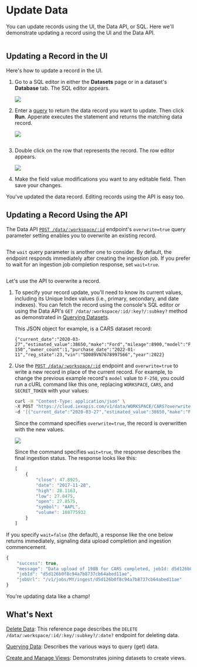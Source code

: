 # Update Data

You can update records using the UI, the Data API, or SQL. Here we'll demonstrate updating a record using the UI and the Data API. 

``` {note} Since index properties are immutable, you can't update any of a record's index property values. You can however delete such a record and add a new record with the index property value you want.
```

## Updating a Record in the UI

Here's how to update a record in the UI. 

1. Go to a SQL editor in either the **Datasets** page or in a dataset's **Database** tab. The SQL editor appears.

    ![](./updating-a-data-record/database-page.png)

1. Enter a [query](./querying-data.md) to return the data record you want to update. Then click **Run**. Apperate executes the statement and returns the matching data record.

    ![](./updating-a-data-record/select-a-car.png)

    ``` {important} WHERE clauses must only operate on indexed properties (columns). See the Unique Index components [here](../managing-your-data/understanding-datasets.md#indexing-with-unique-index).
    ```

1. Double click on the row that represents the record. The row editor appears.

    ![](./updating-a-data-record/edit-row-in-ui.png)

1. Make the field value modifications you want to any editable field. Then save your changes.

You've updated the data record. Editing records using the API is easy too.

## Updating a Record Using the API

The Data API [`POST /data/:workspace/:id`](https://iexcloud.io/docs/apperate-apis/data/ingest-data) endpoint's `overwrite=true` query parameter setting enables you to overwrite an existing record. 

``` {note} If you're just getting started with the API, check out the [API Basics](https://iexcloud.io/docs/api-basics) guide.
```

The `wait` query parameter is another one to consider. By default, the endpoint responds immediately after creating the ingestion job. If you prefer to wait for an ingestion job completion response, set `wait=true`.

``` {note} You can also check ingestion job status in the console's [Logs pages](../administration/monitoring-deployments.md) or via the [Logs API endpoint](https://iexcloud.io/docs/apperate-apis/logs/get-logs). 
```

Let's use the API to overwrite a record.

1. To specify your record update, you'll need to know its current values, including its Unique Index values (i.e., primary, secondary, and date indexes). You can fetch the record using the console's SQL editor or using the Data API's `GET /data/:workspace/:id/:key?/:subkey?` method as demonstrated in [Querying Datasets](./querying-data/querying-datasets.md).

    This JSON object for example, is a CARS dataset record:

    ```
    {"current_date":"2020-03-27","estimated_value":38650,"make":"Ford","mileage":8900,"model":"F-150","owner_count":1,"purchase_date":"2022-01-11","reg_state":23,"vin":"SD089VN7678997566","year":2022}
    ```

1. Use the [`POST /data/:workspace/:id`](https://iexcloud.io/docs/apperate-apis/data/ingest-data) endpoint and `overwrite=true` to write a new record in place of the current record. For example, to change the previous example record's `model` value to `F-250`, you could run a cURL command like this one, replacing `WORKSPACE`, `CARS`, and `SECRET_TOKEN` with your values:

    ```bash
    curl -H "Content-Type: application/json" \
    -X POST "https://cloud.iexapis.com/v1/data/WORKSPACE/CARS?overwrite=true&wait=true&token=SECRET_TOKEN" \
    -d '[{"current_date":"2020-03-27","estimated_value":38650,"make":"Ford","mileage":8900,"model":"F-250","owner_count":1,"purchase_date":"2022-01-11","vin":"SD089VN7678997566","year":2022}]'
    ```

    Since the command specifies `overwrite=true`, the record is overwritten with the new values.

    ![](./updating-a-data-record/cars-record-udpated.png)

    Since the command specifies `wait=true`, the response describes the final ingestion status. The response looks like this:

    ```javascript
    [
        {
            "close": 47.8925,
            "date": "2017-11-28",
            "high": 28.1163,
            "low": 27.8475,
            "open": 27.8575,
            "symbol": "AAPL",
            "volume": 108775932
        }
    ]
    ```

If you specify `wait=false` (the default), a response like the one below returns immediately, signaling data upload completion and ingestion commencement.

```javascript
{
    "success": true,
    "message": "Data upload of 198B for CARS completed, jobId: d5d126b0f8c94a7b8737cb64abed11ae has been created",
    "jobId": "d5d126b0f8c94a7b8737cb64abed11ae",
    "jobUrl": "/v1/jobs/MY/ingest/d5d126b0f8c94a7b8737cb64abed11ae"
}
```

You're updating data like a champ!

## What's Next

[Delete Data](https://iexcloud.io/docs/apperate-apis/data/delete-data): This reference page describes the `DELETE /data/:workspace/:id/:key/:subkey?/:date?` endpoint for deleting data.

[Querying Data](./querying-data.md): Describes the various ways to query (get) data.

[Create and Manage Views](../managing-your-data/creating-and-managing-views.md): Demonstrates joining datasets to create views.